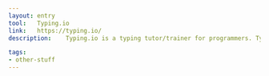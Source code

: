 ```yaml
---
layout: entry
tool:	Typing.io
link:	https://typing.io/
description:	Typing.io is a typing tutor/trainer for programmers. Typing.io's lessons are based on open source code, allow you to practice typing the key sequences that appear in real code

tags:
- other-stuff
---
```

